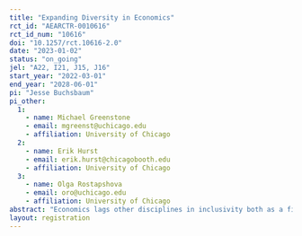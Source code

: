 ```yaml
---
title: "Expanding Diversity in Economics"
rct_id: "AEARCTR-0010616"
rct_id_num: "10616"
doi: "10.1257/rct.10616-2.0"
date: "2023-01-02"
status: "on_going"
jel: "A22, I21, J15, J16"
start_year: "2022-03-01"
end_year: "2028-06-01"
pi: "Jesse Buchsbaum"
pi_other:
  1:
    - name: Michael Greenstone
    - email: mgreenst@uchicago.edu
    - affiliation: University of Chicago
  2:
    - name: Erik Hurst
    - email: erik.hurst@chicagobooth.edu
    - affiliation: University of Chicago
  3:
    - name: Olga Rostapshova
    - email: oro@uchicago.edu
    - affiliation: University of Chicago
abstract: "Economics lags other disciplines in inclusivity both as a field of study and career track, with disproportionately low representation of women and racial and ethnic minority groups, relative both to the population at large and to other academic disciplines. To address this challenge, the Becker Friedman Institute at the University of Chicago has launched the “Expanding Diversity in Economics program” (EDE Program) to help attract underrepresented undergraduate students to economics. Although diversity and inclusion programs are increasingly common in educational and workplace settings, virtually no rigorous evidence of their effectiveness exists. We propose the first longitudinal randomized controlled trial to evaluate the causal impact of a diversity program on applicant outcomes: students’ choices of courses and major, graduate study, career track, and pursuing research in economics. We randomize selection into the 2022 and 2023 cohorts of the program, admitting randomly selected students into the program from a pool of top applicants. We stratify on economic status and international / domestic student status, and balance across key demographic characteristics and education outcomes. Outcome data is tracked using several rounds of surveys and secondary data on educational and professional outcomes."
layout: registration
---
```


